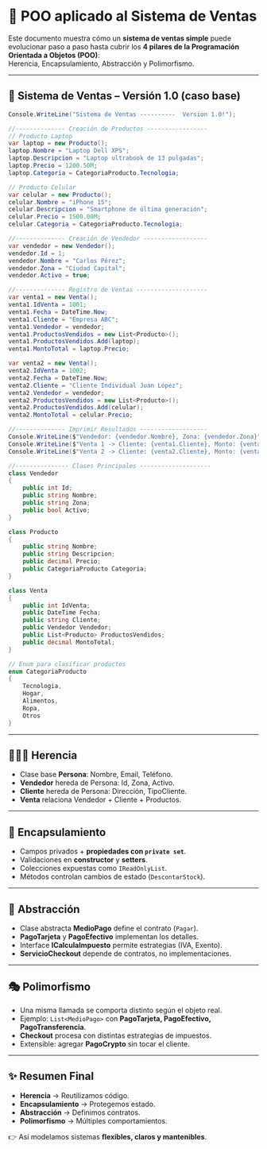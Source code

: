 # 💼 POO aplicado al Sistema de Ventas

Este documento muestra cómo un **sistema de ventas simple** puede evolucionar paso a paso hasta cubrir los **4 pilares de la Programación Orientada a Objetos (POO)**:  
Herencia, Encapsulamiento, Abstracción y Polimorfismo.

---

## 🚀 Sistema de Ventas – Versión 1.0 (caso base)

```csharp
Console.WriteLine("Sistema de Ventas ----------  Version 1.0!");

//-------------- Creación de Productos -----------------
// Producto Laptop
var laptop = new Producto();
laptop.Nombre = "Laptop Dell XPS";
laptop.Descripcion = "Laptop ultrabook de 13 pulgadas";
laptop.Precio = 1200.50M;
laptop.Categoria = CategoriaProducto.Tecnologia;

// Producto Celular
var celular = new Producto();
celular.Nombre = "iPhone 15";
celular.Descripcion = "Smartphone de última generación";
celular.Precio = 1500.00M;
celular.Categoria = CategoriaProducto.Tecnologia;

//-------------- Creación de Vendedor ------------------
var vendedor = new Vendedor();
vendedor.Id = 1;
vendedor.Nombre = "Carlos Pérez";
vendedor.Zona = "Ciudad Capital";
vendedor.Activo = true;

//-------------- Registro de Ventas --------------------
var venta1 = new Venta();
venta1.IdVenta = 1001;
venta1.Fecha = DateTime.Now;
venta1.Cliente = "Empresa ABC";
venta1.Vendedor = vendedor;
venta1.ProductosVendidos = new List<Producto>();
venta1.ProductosVendidos.Add(laptop);
venta1.MontoTotal = laptop.Precio;

var venta2 = new Venta();
venta2.IdVenta = 1002;
venta2.Fecha = DateTime.Now;
venta2.Cliente = "Cliente Individual Juan López";
venta2.Vendedor = vendedor;
venta2.ProductosVendidos = new List<Producto>();
venta2.ProductosVendidos.Add(celular);
venta2.MontoTotal = celular.Precio;

//-------------- Imprimir Resultados -------------------
Console.WriteLine($"Vendedor: {vendedor.Nombre}, Zona: {vendedor.Zona}");
Console.WriteLine($"Venta 1 -> Cliente: {venta1.Cliente}, Monto: {venta1.MontoTotal}, Producto: {venta1.ProductosVendidos[0].Nombre}");
Console.WriteLine($"Venta 2 -> Cliente: {venta2.Cliente}, Monto: {venta2.MontoTotal}, Producto: {venta2.ProductosVendidos[0].Nombre}");

//--------------- Clases Principales --------------------
class Vendedor
{
    public int Id;
    public string Nombre;
    public string Zona;
    public bool Activo;
}

class Producto
{
    public string Nombre;
    public string Descripcion;
    public decimal Precio;
    public CategoriaProducto Categoria;
}

class Venta
{
    public int IdVenta;
    public DateTime Fecha;
    public string Cliente;
    public Vendedor Vendedor;
    public List<Producto> ProductosVendidos;
    public decimal MontoTotal;
}

// Enum para clasificar productos
enum CategoriaProducto
{
    Tecnologia,
    Hogar,
    Alimentos,
    Ropa,
    Otros
}
```

---

## 👨‍👩‍👦 Herencia
- Clase base **Persona**: Nombre, Email, Teléfono.  
- **Vendedor** hereda de Persona: Id, Zona, Activo.  
- **Cliente** hereda de Persona: Dirección, TipoCliente.  
- **Venta** relaciona Vendedor + Cliente + Productos.

---

## 🔐 Encapsulamiento
- Campos privados + **propiedades con `private set`**.  
- Validaciones en **constructor** y **setters**.  
- Colecciones expuestas como `IReadOnlyList`.  
- Métodos controlan cambios de estado (`DescontarStock`).

---

## 🧩 Abstracción
- Clase abstracta **MedioPago** define el contrato (`Pagar`).  
- **PagoTarjeta** y **PagoEfectivo** implementan los detalles.  
- Interface **ICalculaImpuesto** permite estrategias (IVA, Exento).  
- **ServicioCheckout** depende de contratos, no implementaciones.

---

## 🎭 Polimorfismo
- Una misma llamada se comporta distinto según el objeto real.  
- Ejemplo: `List<MedioPago>` con **PagoTarjeta, PagoEfectivo, PagoTransferencia**.  
- **Checkout** procesa con distintas estrategias de impuestos.  
- Extensible: agregar **PagoCrypto** sin tocar el cliente.

---

## ✨ Resumen Final
- **Herencia** → Reutilizamos código.  
- **Encapsulamiento** → Protegemos estado.  
- **Abstracción** → Definimos contratos.  
- **Polimorfismo** → Múltiples comportamientos.  

👉 Así modelamos sistemas **flexibles, claros y mantenibles**.
